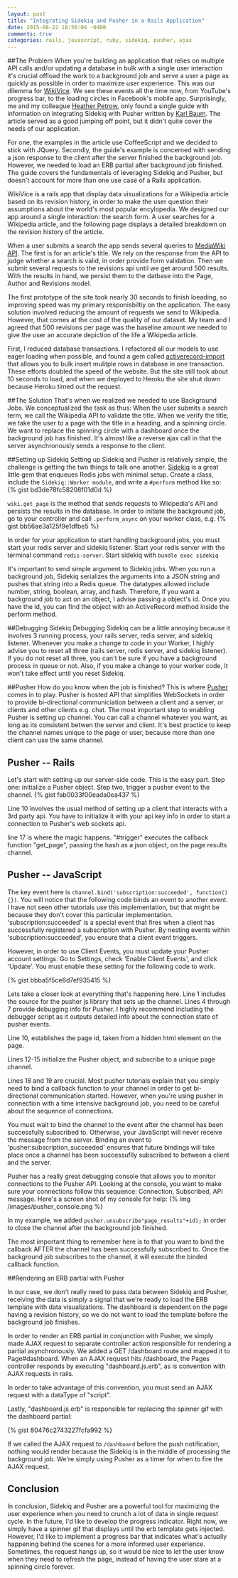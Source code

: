 ```yaml
---
layout: post
title: "Integrating Sidekiq and Pusher in a Rails Application"
date: 2015-08-22 18:50:04 -0400
comments: true
categories: rails, javascript, ruby, sidekiq, pusher, ajax
---
```

##The Problem
When you're building an application that relies on multiple API calls and/or updating a database in bulk with a single user interaction it's crucial offload the work to a background job and serve a user a page as quickly as possible in order to maximize user experience. This was our dilemma for [WikiVice](http://wikivice.herokuapp.com/). We see these events all the time now, from YouTube's progress bar, to the loading circles in Facebook's mobile app. Surprisingly, me and my colleague [Heather Petrow](https://github.com/hpetrow), only found a single guide with information on integrating Sidekiq with Pusher written by [Karl Baum](http://cowjumpedoverthecommodore64.blogspot.com/2013/07/scaling-heavy-web-requests-with-sidekiq.html). The article served as a good jumping off point, but it didn't quite cover the needs of our application. 

For one, the examples in the article use CoffeeScript and we decided to stick with JQuery. Secondly, the guide's example is concerned with sending a json response to the client after the server finished the background job. However, we needed to load an ERB partial after background job finished. The guide covers the fundamentals of leveraging Sidekiq and Pusher, but doesn't account for more than one use case of a Rails application.

WikiVice is a rails app that display data visualizations for a Wikipedia article based on its revision history, in order to make the user question their assumptions about the world's most popular encylopedia. We designed our app around a single interaction: the search form. A user searches for a Wikipedia article, and the following page displays a detailed breakdown on the revision history of the article.

When a user submits a search the app sends several queries to [MediaWiki API](https://en.wikipedia.org/w/api.php). The first is for an article's title. We rely on the response from the API to judge whether a search is valid, in order provide form validation. Then we submit several requests to the revisions api until we get around 500 results. With the results in hand, we persist them to the datbase into the Page, Author and Revisions model.

The first prototype of the site took nearly 30 seconds to finish loeading, so improving speed was my primary responisbiltiy on the application. The easy solution involved reducing the amount of requests we send to Wikipedia. However, that comes at the cost of the quality of our dataset. My team and I agreed that 500 revisions per page was the baseline amount we needed to give the user an accurate depiction of the life a Wikipedia article. 

First, I reduced database transactions. I refactored all our models to use eager loading when possible, and found a gem called [activerecord-import](https://github.com/zdennis/activerecord-import) that allows you to bulk insert mulitple rows in database in one transaction. These efforts doubled the speed of the website. But the site still took about 10 seconds to load, and when we deployed to Heroku the site shut down because Heroku timed out the request.

##The Solution
That's when we realized we needed to use Background Jobs. We conceptualized the task as thus: When the user submits a search term, we call the Wikipedia API to validate the title. When we verify the title, we take the user to a page with the title in a heading, and a spinning circle. We want to replace the spinning circle with a dashboard once the background job has finished. It's almost like a reverse ajax call in that the server asynchronously sends a response to the client.

##Setting up Sidekiq
Setting up Sidekiq and Pusher is relatively simple, the challenge is getting the two things to talk one another. [Sidekiq](https://github.com/mperham/sidekiq) is a great little gem that enqueues Redis jobs with minimal setup. Create a class, include the ```Sidekiq::Worker module```, and write a ```#perform``` method like so: 
{% gist bd3de78fc58208f01d0d %}

``` wiki.get_page ``` is the method that sends requests to Wikipedia's API and persists the results in the database. In order to initiate the background job, go to your controller and call ```.perform_async``` on your worker class, e.g.
{% gist bb56ae3a125f9e1dfbe5 %}

In order for your application to start handling background jobs, you must start your redis server and sidekiq listener. Start your redis server with the terminal command ```redis-server```. Start sidekiq with ```bundle exec sidekiq```

It's important to send simple argument to Sidekiq jobs. When you run a background job, Sidekiq serializes the arguments into a JSON string and pushes that string into a Redis queue. The datatypes allowed include number, string, boolean, array, and hash. Therefore, if you want a background job to act on an object, I advise passing a object's id. Once you have the id, you can find the object with an ActiveRecord method inside the perform method.

##Debugging Sidekiq
Debugging Sidekiq can be a little annoying because it involves 3 running process, your rails server, redis server, and sidekiq listener. Whenever you make a change to code in your Worker, I highly advise you to reset all three (rails server, redis server, and sidekiq listener). If you do not reset all three, you can't be sure if you have a background process in queue or not. Also, if you make a change to your worker code, It won't take effect until you reset Sidekiq.

##Pusher
How do you know when the job is finished? This is where [Pusher](https://pusher.com/) comes in to play. Pusher is hosted API that simplifies WebSockets in order to provide bi-directional communiciation between a client and a server, or clients and other clients e.g. chat. The most important step to enabling Pusher is setting up channel. You can call a channel whatever you want, as long as its consistent betwen the server and client. It's best practice to keep the channel names unique to the page or user, because more than one client can use the same channel. 

## Pusher -- Rails
Let's start with setting up our server-side code. This is the easy part. Step one: initialize a Pusher object. Step two, trigger a pusher event to the channel.
{% gist fab0033f00eada0ea437 %}

Line 10 involves the usual method of setting up a client that interacts with a 3rd party api. You have to initialize it with your api key info in order to start a connection to Pusher's web sockets api.

line 17 is where the magic happens. "#trigger" executes the callback function "get_page", passing the hash as a json object, on the page results channel.

## Pusher -- JavaScript
The key event here is ```channel.bind('subscription:succeeded', function() {})```. You will notice that the following code binds an event to another event. I have not seen other tutorials use this implementation, but that might be because they don't cover this particular implementation. 'subscription:succeeded' is a special event that fires when a client has successfully registered a subscription with Pusher. By nesting events within 'subscription:succeeded', you ensure that a client event triggers.

 However, in order to use Client Events, you must update your Pusher account settings. Go to Settings, check 'Enable Client Events', and click 'Update'. You must enable these setting for the following code to work.

{% gist bbba5f5ce6d7ef935415 %}

Lets take a closer look at everything that's happening here. Line 1 includes the source for the pusher js library that sets up the channel. Lines 4 through 7 provide debugging info for Pusher. I highly recommend including the debugger script as it outputs detailed info about the connection state of pusher events.

Line 10, establishes the page id, taken from a hidden html element on the page.

Lines 12-15 initialize the Pusher object, and subscribe to a unique page channel. 

Lines 18 and 19 are crucial. Most pusher tutorials explain that you simply need to bind a callback function to your channel in order to get bi-directional communication started. However, when you're using pusher in connection with a time intensive background job, you need to be careful about the sequence of connections.

You must wait to bind the channel to the event after the channel has been successfully subscribed to. Otherwise, your JavaScript will never receive the message from the server. Binding an event to 'pusher:subscription_succeeded' ensures that future bindings will take place once a channel has been successuflly subscribed to between a client and the server. 

Pusher has a really great debugging console that allows you to monitor connections to the Pusher API. Looking at the console, you want to make sure your connections follow this sequence: Connection, Subscribed, API message. Here's a screen shot of my console for help: 
{% img /images/pusher_console.png %}

 In my example, we added ```pusher.unsubscribe"page_results"+id);``` in order to close the channel after the background job finished.

The most important thing to remember here is to that you want to bind the callback AFTER the channel has been successfully subscribed to. Once the background job subscribes to the channel, it will execute the binded callback function. 

##Rendering an ERB partial with Pusher

In our case, we don't really need to pass data between Sidekiq and Pusher, receiving the data is simply a signal that we're ready to load the ERB template with data visualizations. The dashboard is dependent on the page having a revision history, so we do not want to load the template before the background job finishes.

In order to render an ERB partial in conjunction with Pusher, we simply made AJAX request to separate controller action responsible for rendering a partial asynchronously. We added a GET /dashboard route and mapped it to Page#dashboard. When an AJAX request hits /dashboard, the Pages controller responds by executing "dashboard.js.erb", as is convention with AJAX requests in rails.

In order to take advantage of this convention, you must send an AJAX request with a dataType of "script".

Lastly, "dashboard.js.erb" is responsible for replacing the spinner gif with the dashboard partial: 

{% gist 80476c2743227fcfa992 %}

If we called the AJAX request to ```/dashboard``` before the push notification, nothing would render because the Sidekiq is in the middle of processing the background job. We're simply using Pusher as a timer for when to fire the AJAX request. 

## Conclusion

In conclusion, Sidekiq and Pusher are a powerful tool for maximizing the user experience when you need to crunch a lot of data in single request cycle. In the future, I'd like to develop the progress indicator. Right now, we simply have a spinner gif that displays until the erb template gets injected. However, I'd like to implement a progress bar that indicates what's actually happening behind the scenes for a more informed user experience. Sometimes, the request hangs up, so it would be nice to let the user know when they need to refresh the page, instead of having the user stare at a spinning circle forever.